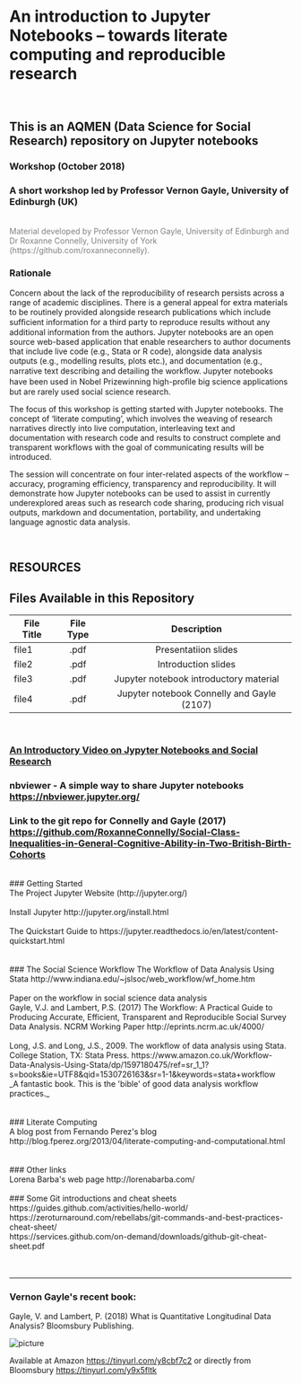 # An introduction to Jupyter Notebooks – towards literate computing and reproducible research <br>
<br>

## This is an AQMEN (Data Science for Social Research) repository on Jupyter notebooks

### Workshop (October 2018) <br>

### A short workshop led by Professor Vernon Gayle, University of Edinburgh (UK) <br>
 <br>
<span style="color:grey">Material developed by Professor Vernon Gayle, University of Edinburgh and Dr Roxanne Connelly, University of York (https://github.com/roxanneconnelly).</span> <br>

### Rationale 

Concern about the lack of the reproducibility of research persists across a range of academic disciplines. There is a general appeal for extra materials to be routinely provided alongside research publications which include sufﬁcient information for a third party to reproduce results without any additional information from the authors. Jupyter notebooks are an open source web-based application that enable researchers to author documents that include live code (e.g., Stata or R code), alongside data analysis outputs (e.g., modelling results, plots etc.), and documentation (e.g., narrative text describing and detailing the workﬂow. Jupyter notebooks have been used in Nobel Prizewinning high-proﬁle big science applications but are rarely used social science research. <br>
	
The focus of this workshop is getting started with Jupyter notebooks.  The concept of ‘literate computing’, which involves the weaving of research narratives directly into live computation, interleaving text and documentation with research code and results to construct complete and transparent workflows with the goal of communicating results will be introduced. <br>

The session will concentrate on four inter-related aspects of the workflow – accuracy, programing efficiency, transparency and reproducibility. It will demonstrate how Jupyter notebooks can be used to assist in currently underexplored areas such as research code sharing, producing rich visual outputs, markdown and documentation, portability, and undertaking language agnostic data analysis.<br>

<br>



## RESOURCES <br>

## Files Available in this Repository <br>



| File Title      | File Type          | Description
| -------------------------------------|:-------------:|:-------------:|
| file1| .pdf | Presentatiion slides |
| file2 | .pdf | Introduction slides |
| file3  | .pdf | Jupyter notebook introductory material |
| file4 | .pdf | Jupyter notebook Connelly and Gayle (2107) |

<br>


### [An Introductory Video on Jypyter Notebooks and Social Research](https://www.youtube.com/watch?v=Os3s1jwLAEI)  <br>

### nbviewer - A simple way to share Jupyter notebooks https://nbviewer.jupyter.org/ <br>
### Link to the git repo for Connelly and Gayle (2017) https://github.com/RoxanneConnelly/Social-Class-Inequalities-in-General-Cognitive-Ability-in-Two-British-Birth-Cohorts <br>


<br>
### Getting Started <br>
The Project Jupyter Website (http://jupyter.org/) <br>
<br>
Install Jupyter http://jupyter.org/install.html<br>
<br>
The Quickstart Guide to https://jupyter.readthedocs.io/en/latest/content-quickstart.html  <br>
 <br>
<br>
### The Social Science Workflow
The Workflow of Data Analysis Using Stata http://www.indiana.edu/~jslsoc/web_workflow/wf_home.htm  <br>
<br>
Paper on the workflow in social science data analysis  <br>
Gayle, V.J. and Lambert, P.S. (2017) The Workflow: A Practical Guide to Producing Accurate, Efficient, Transparent and Reproducible Social Survey Data Analysis. NCRM Working Paper http://eprints.ncrm.ac.uk/4000/  <br>
<br>
Long, J.S. and Long, J.S., 2009. The workflow of data analysis using Stata. College Station, TX: Stata Press.
https://www.amazon.co.uk/Workflow-Data-Analysis-Using-Stata/dp/1597180475/ref=sr_1_1?s=books&ie=UTF8&qid=1530726163&sr=1-1&keywords=stata+workflow<br>
_A fantastic book. This is the 'bible' of good data analysis workflow practices._ <br>
<br>
<br>
### Literate Computing <br>
A blog post from Fernando Perez's blog http://blog.fperez.org/2013/04/literate-computing-and-computational.html  <br>
<br>
<br>
### Other links <br>
Lorena Barba's web page http://lorenabarba.com/
<br>
<br>
### Some Git introductions and cheat sheets  <br>
https://guides.github.com/activities/hello-world/ <br>
https://zeroturnaround.com/rebellabs/git-commands-and-best-practices-cheat-sheet/ <br>
https://services.github.com/on-demand/downloads/github-git-cheat-sheet.pdf <br>
<br>
<br>



---


### Vernon Gayle's recent book:


Gayle, V. and Lambert, P. (2018) What is Quantitative Longitudinal Data Analysis?  Bloomsbury Publishing.

![picture](https://media.bloomsbury.com/rep/f/9781472515407.jpg)

Available at Amazon https://tinyurl.com/y8cbf7c2 or directly from Bloomsbury https://tinyurl.com/y9x5fltk




